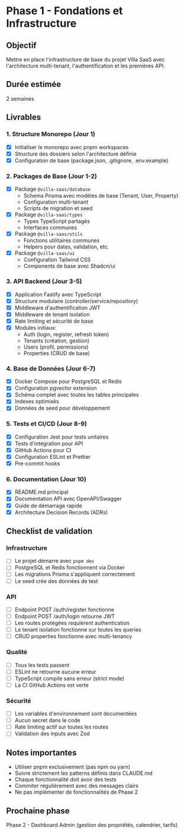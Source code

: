 # Phase 1 - Fondations et Infrastructure

## Objectif
Mettre en place l'infrastructure de base du projet Villa SaaS avec l'architecture multi-tenant, l'authentification et les premières API.

## Durée estimée
2 semaines

## Livrables

### 1. Structure Monorepo (Jour 1)
- [x] Initialiser le monorepo avec pnpm workspaces
- [x] Structure des dossiers selon l'architecture définie
- [x] Configuration de base (package.json, .gitignore, .env.example)

### 2. Packages de Base (Jour 1-2)
- [x] Package `@villa-saas/database`
  - Schema Prisma avec modèles de base (Tenant, User, Property)
  - Configuration multi-tenant
  - Scripts de migration et seed
- [x] Package `@villa-saas/types`
  - Types TypeScript partagés
  - Interfaces communes
- [x] Package `@villa-saas/utils`
  - Fonctions utilitaires communes
  - Helpers pour dates, validation, etc.
- [x] Package `@villa-saas/ui`
  - Configuration Tailwind CSS
  - Components de base avec Shadcn/ui

### 3. API Backend (Jour 3-5)
- [x] Application Fastify avec TypeScript
- [x] Structure modulaire (controller/service/repository)
- [x] Middleware d'authentification JWT
- [x] Middleware de tenant isolation
- [x] Rate limiting et sécurité de base
- [x] Modules initiaux:
  - Auth (login, register, refresh token)
  - Tenants (création, gestion)
  - Users (profil, permissions)
  - Properties (CRUD de base)

### 4. Base de Données (Jour 6-7)
- [x] Docker Compose pour PostgreSQL et Redis
- [x] Configuration pgvector extension
- [x] Schéma complet avec toutes les tables principales
- [x] Indexes optimisés
- [x] Données de seed pour développement

### 5. Tests et CI/CD (Jour 8-9)
- [x] Configuration Jest pour tests unitaires
- [x] Tests d'intégration pour API
- [x] GitHub Actions pour CI
- [x] Configuration ESLint et Prettier
- [x] Pre-commit hooks

### 6. Documentation (Jour 10)
- [x] README.md principal
- [x] Documentation API avec OpenAPI/Swagger
- [x] Guide de démarrage rapide
- [x] Architecture Decision Records (ADRs)

## Checklist de validation

### Infrastructure
- [ ] Le projet démarre avec `pnpm dev`
- [ ] PostgreSQL et Redis fonctionnent via Docker
- [ ] Les migrations Prisma s'appliquent correctement
- [ ] Le seed crée des données de test

### API
- [ ] Endpoint POST /auth/register fonctionne
- [ ] Endpoint POST /auth/login retourne JWT
- [ ] Les routes protégées requièrent authentication
- [ ] Le tenant isolation fonctionne sur toutes les queries
- [ ] CRUD properties fonctionne avec multi-tenancy

### Qualité
- [ ] Tous les tests passent
- [ ] ESLint ne retourne aucune erreur
- [ ] TypeScript compile sans erreur (strict mode)
- [ ] La CI GitHub Actions est verte

### Sécurité
- [ ] Les variables d'environnement sont documentées
- [ ] Aucun secret dans le code
- [ ] Rate limiting actif sur toutes les routes
- [ ] Validation des inputs avec Zod

## Notes importantes
- Utiliser pnpm exclusivement (pas npm ou yarn)
- Suivre strictement les patterns définis dans CLAUDE.md
- Chaque fonctionnalité doit avoir des tests
- Commiter régulièrement avec des messages clairs
- Ne pas implémenter de fonctionnalités de Phase 2

## Prochaine phase
Phase 2 - Dashboard Admin (gestion des propriétés, calendrier, tarifs)